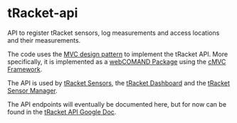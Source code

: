 # tRacket-api
API to register tRacket sensors, log measurements and access locations and their measurements.

The code uses the [MVC design pattern](https://en.wikipedia.org/wiki/Model%E2%80%93view%E2%80%93controller) to implement the tRacket API.  More specifically, it is implemented as a [webCOMAND Package](https://www.webcomand.com/docs/api/php/io_comand_package/) using the [cMVC Framework](https://www.webcomand.com/docs/api/php/io_comand_mvc/).

The API is used by [tRacket Sensors](https://github.com/CivicTechTO/proj-noisemeter-device), the [tRacket Dashboard](https://github.com/CivicTechTO/tRacket-dashboard) and the [tRacket Sensor Manager](https://github.com/CivicTechTO/tRacket-sensor-manager).

The API endpoints will eventually be documented here, but for now can be found in the [tRacket API Google Doc](https://docs.google.com/document/d/1CJ5xTEEhl2W9Ikjd6QiF1yvooPhU_E1yJJCPvLu234s/).
